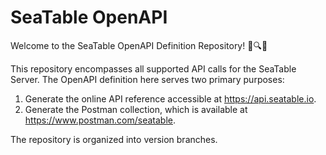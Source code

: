 # SeaTable OpenAPI

Welcome to the SeaTable OpenAPI Definition Repository! 🌊🔍✨

This repository encompasses all supported API calls for the SeaTable Server. The OpenAPI definition here serves two primary purposes:

1. Generate the online API reference accessible at https://api.seatable.io.
2. Generate the Postman collection, which is available at https://www.postman.com/seatable.

The repository is organized into version branches.
